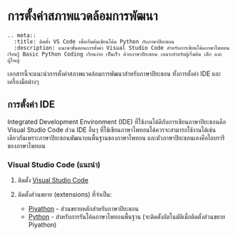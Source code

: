 # การตั้งค่าสภาพแวดล้อมการพัฒนา

```{eval-rst}
.. meta::
  :title: ติดตั้ง VS Code เพื่อเริ่มต้นเขียนโค้ด Python กับภาษาปิยะธอน
  :description: แนะนำขั้นตอนการตั้งค่า Visual Studio Code สำหรับการเขียนโค้ดภาษาไพทอน เรียนรู้ Basic Python Coding เรียนง่าย เป็นเร็ว ด้วยภาษาปิยะธอน เหมาะสำหรับผู้เริ่มต้น เด็ก และผู้ใหญ่
```

เอกสารนี้จะแนะนำการตั้งค่าสภาพแวดล้อมการพัฒนาสำหรับภาษาปิยะธอน ทั้งการตั้งค่า IDE และเครื่องมือต่างๆ

## การตั้งค่า IDE

Integrated Development Environment (IDE) ที่ใช้งานได้ดีกับการเขียนภาษาปิยะธอนคือ Visual Studio Code ส่วน IDE อื่นๆ ที่ใช้เขียนภาษาไพทอนได้ควรจะสามารถใช้งานได้เช่นเดียวกันเพราะภาษาปิยะธอนพัฒนาบนพื้นฐานของภาษาไพทอน และตัวภาษาปิยะธอนเองคือไลบรารีของภาษาไพทอน

### Visual Studio Code (แนะนำ)

1. ติดตั้ง [Visual Studio Code](https://code.visualstudio.com)

1. ติดตั้งส่วนขยาย (extensions) ที่จำเป็น:
   - [Piyathon](https://marketplace.visualstudio.com/items?itemName=piyawish.piyathon-vscode) - ส่วนขยายหลักสำหรับภาษาปิยะธอน
   - [Python](https://marketplace.visualstudio.com/items?itemName=ms-python.python) - สำหรับการรันโค้ดภาษาไพทอนพื้นฐาน (จะติดตั้งอัตโนมัติเมื่อติดตั้งส่วนขยาย Piyathon)

<!--

1. ตั้งค่าในไฟล์ `settings.json`:

```json
{
    "files.associations": {
        "*.pi": "python"
    },
    "piyathon.interpreter.path": "/path/to/piyathon",
    "piyathon.linting.enabled": true
}
```

### PyCharm

1. ติดตั้งปลั๊กอิน Piyathon:
   - เปิด Settings/Preferences
   - ไปที่ Plugins
   - ค้นหาและติดตั้ง "Piyathon Support"

2. ตั้งค่า File Type:
   - ไปที่ Settings → Editor → File Types
   - เพิ่มนามสกุล `*.pi` ใน Python Files

## ตัวแปรสภาพแวดล้อม

### Windows

```batch
# ตั้งค่าใน Command Prompt
set PIYATHON_HOME=C:\Program Files\Piyathon
set PATH=%PATH%;%PIYATHON_HOME%\bin
```

### macOS/Linux

เพิ่มในไฟล์ `~/.bashrc` หรือ `~/.zshrc`:

```bash
export PIYATHON_HOME=/usr/local/piyathon
export PATH="$PATH:$PIYATHON_HOME/bin"
```

## ไฟล์การตั้งค่าภาษาปิยะธอน

ภาษาปิยะธอนใช้ไฟล์ `pyproject.toml` สำหรับการตั้งค่าโครงการ:

```toml
[tool.piyathon]
version = "0.1.0"
description = "โครงการภาษาปิยะธอน"

[tool.piyathon.scripts]
start = "piyathon main.pi"
test = "piyathon -m unittest"

[tool.piyathon.dependencies]
numpy = "^1.20.0"
pandas = "^1.3.0"
```

## การตั้งค่า Language Server

ภาษาปิยะธอนมาพร้อมกับ Language Server ที่ช่วยในการเขียนโค้ด:

1. ติดตั้ง Language Server:

```bash
pip install piyathon-language-server
```

2. ตั้งค่าใน VS Code:

```json
{
    "piyathon.languageServer.enabled": true,
    "piyathon.languageServer.path": "piyathon-language-server"
}
```

## การตั้งค่า Linter และ Formatter

### การใช้ pylint กับภาษาปิยะธอน

1. ติดตั้ง pylint-piyathon:

```bash
pip install pylint-piyathon
```

2. สร้างไฟล์ `.pylintrc`:

```ini
[MASTER]
load-plugins=pylint_piyathon

[MESSAGES CONTROL]
disable=C0111,C0103
```

### การใช้ black กับภาษาปิยะธอน

1. ติดตั้ง black-piyathon:

```bash
pip install black-piyathon
```

2. สร้างไฟล์ `pyproject.toml`:

```toml
[tool.black]
line-length = 88
target-version = ['py38']
include = '\.pi$'
```

## คีย์ลัดที่มีประโยชน์

### VS Code

- `F5` - รันโปรแกรม
- `Ctrl+Space` - เปิด code completion
- `F12` - ไปยังคำจำกัดความ
- `Shift+Alt+F` - จัดรูปแบบโค้ด

### PyCharm

- `Shift+F10` - รันโปรแกรม
- `Ctrl+B` - ไปยังคำจำกัดความ
- `Ctrl+Alt+L` - จัดรูปแบบโค้ด

## การแก้ไขปัญหาที่พบบ่อย

```{note}
### ปัญหา: Language Server ไม่ทำงาน
1. ตรวจสอบการติดตั้ง Language Server
2. รีสตาร์ท IDE
3. ตรวจสอบ log ใน Output panel
```

```{warning}
### ปัญหา: การ Import ไม่ทำงาน
ตรวจสอบให้แน่ใจว่าได้ตั้งค่า PYTHONPATH ถูกต้อง และไฟล์ `__init__.pi` อยู่ในตำแหน่งที่ถูกต้อง
```

-->